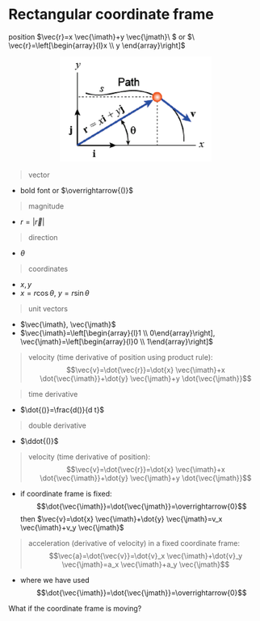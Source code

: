 &emsp;
# Rectangular coordinate frame

position $\vec{r}=x \vec{\imath}+y \vec{\jmath}\ $  or  $\ \vec{r}=\left[\begin{array}{l}x \\ y \end{array}\right]$

<div align=center>
    <img src="imgs/1-2.png" width=300>
</div>


>vector
- bold font or $\overrightarrow{()}$

>magnitude
- $r=|\vec{r}|$

>direction
- $\theta$

>coordinates
- $x, y$
- $x=r \cos \theta,\ y=r \sin \theta$

>unit vectors
- $\vec{\imath}, \vec{\jmath}$
- $\vec{\imath}=\left[\begin{array}{l}1 \\ 0\end{array}\right], \vec{\jmath}=\left[\begin{array}{l}0 \\ 1\end{array}\right]$

>velocity (time derivative of position using product rule):
$$\vec{v}=\dot{\vec{r}}=\dot{x} \vec{\imath}+x \dot{\vec{\imath}}+\dot{y} \vec{\jmath}+y \dot{\vec{\jmath}}$$

>time derivative
- $\dot{()}=\frac{d()}{d t}$

>double derivative
-  $\ddot{()}$
>velocity (time derivative of position):
$$\vec{v}=\dot{\vec{r}}=\dot{x} \vec{\imath}+x \dot{\vec{\imath}}+\dot{y} \vec{\jmath}+y \dot{\vec{\jmath}}$$
- if coordinate frame is fixed:
    $$\dot{\vec{\imath}}=\dot{\vec{\jmath}}=\overrightarrow{0}$$
    then $\vec{v}=\dot{x} \vec{\imath}+\dot{y} \vec{\jmath}=v_x \vec{\imath}+v_y \vec{\jmath}$
    
>acceleration (derivative of velocity) in a fixed coordinate frame:
$$\vec{a}=\dot{\vec{v}}=\dot{v}_x \vec{\imath}+\dot{v}_y \vec{\jmath}=a_x \vec{\imath}+a_y \vec{\jmath}$$
- where we have used
    $$\dot{\vec{\imath}}=\dot{\vec{\jmath}}=\overrightarrow{0}$$


What if the coordinate frame is moving?



